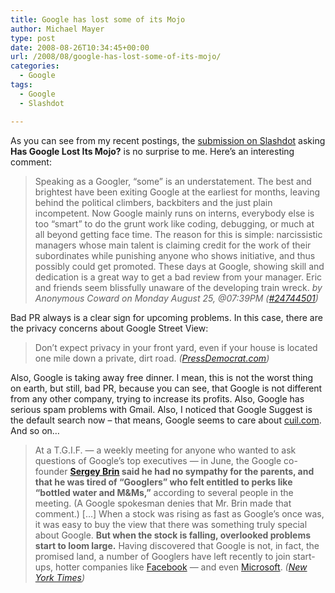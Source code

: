 ```yaml
---
title: Google has lost some of its Mojo
author: Michael Mayer
type: post
date: 2008-08-26T10:34:45+00:00
url: /2008/08/google-has-lost-some-of-its-mojo/
categories:
  - Google
tags:
  - Google
  - Slashdot

---
```

<img src="https://blog.liquidbytes.net/wp-content/uploads/2008/05/blinking_google_toy_small.jpg" alt="" align="right" />As you can see from my recent postings, the [submission on Slashdot][1] asking **Has Google Lost Its Mojo?** is no surprise to me. Here&#8217;s an interesting comment:

> Speaking as a Googler, &#8220;some&#8221; is an understatement. The best and brightest have been exiting Google at the earliest for months, leaving behind the political climbers, backbiters and the just plain incompetent. Now Google mainly runs on interns, everybody else is too &#8220;smart&#8221; to do the grunt work like coding, debugging, or much at all beyond getting face time. The reason for this is simple: narcissistic managers whose main talent is claiming credit for the work of their subordinates while punishing anyone who shows initiative, and thus possibly could get promoted. These days at Google, showing skill and dedication is a great way to get a bad review from your manager. Eric and friends seem blissfully unaware of the developing train wreck. _by Anonymous Coward  <span id="comment_otherdetails_24744501" class="otherdetails">on Monday August 25, @07:39PM (<a href="http://tech.slashdot.org/comments.pl?sid=656847&cid=24744501">#24744501</a>)</span>_

Bad PR always is a clear sign for upcoming problems. In this case, there are the privacy concerns about Google Street View:

> Don’t expect privacy in your front yard, even if your house is located one mile down a private, dirt road. _([PressDemocrat.com][2])_

Also, Google is taking away free dinner. I mean, this is not the worst thing on earth, but still, bad PR, because you can see, that Google is not different from any other company, trying to increase its profits. Also, Google has serious spam problems with Gmail. Also, I noticed that Google Suggest is the default search now &#8211; that means, Google seems to care about [cuil.com][3]. And so on&#8230;

> At a T.G.I.F. — a weekly meeting for anyone who wanted to ask questions of Google’s top executives — in June, the Google co-founder **[Sergey Brin][4] said he had no sympathy for the parents, and that he was tired of “Googlers” who felt entitled to perks like “bottled water and M&Ms,”** according to several people in the meeting. (A Google spokesman denies that Mr. Brin made that comment.) [&#8230;] When a stock was rising as fast as Google’s once was, it was easy to buy the view that there was something truly special about Google. **But when the stock is falling, overlooked problems start to loom large.** Having discovered that Google is not, in fact, the promised land, a number of Googlers have left recently to join start-ups, hotter companies like [Facebook][5] — and even [Microsoft][6]. _([New York Times][7])_

 [1]: http://tech.slashdot.org/tech/08/08/25/2137234.shtml
 [2]: http://www.pressdemocrat.com/article/20080821/NEWS/10644/0/news07
 [3]: http://www.cuil.com/
 [4]: http://topics.nytimes.com/top/reference/timestopics/people/b/sergey_brin/index.html?inline=nyt-per "More articles about Sergey Brin."
 [5]: http://topics.nytimes.com/top/news/business/companies/facebook_inc/index.html?inline=nyt-org "More articles about Facebook."
 [6]: http://topics.nytimes.com/top/news/business/companies/microsoft_corporation/index.html?inline=nyt-org "More information about Microsoft Corp"
 [7]: http://www.nytimes.com/2008/07/05/business/05nocera.html?_r=1&adxnnl=1&oref=slogin&ref=business